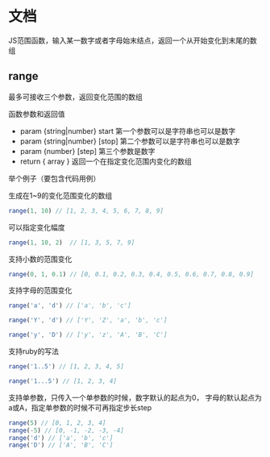 # 文档
JS范围函数，输入某一数字或者字母始末结点，返回一个从开始变化到末尾的数组

## range
最多可接收三个参数，返回变化范围的数组

函数参数和返回值

- param {string|number} start  第一个参数可以是字符串也可以是数字
- param {string|number} [stop] 第二个参数可以是字符串也可以是数字
- param {number} [step] 第三个参数是数字
- return { array }  返回一个在指定变化范围内变化的数组

举个例子（要包含代码用例）

生成在1~9的变化范围变化的数组

```js
range(1, 10) // [1, 2, 3, 4, 5, 6, 7, 8, 9]
```

可以指定变化幅度

```js
range(1, 10, 2)  // [1, 3, 5, 7, 9]
```

支持小数的范围变化

```js
range(0, 1, 0.1) // [0, 0.1, 0.2, 0.3, 0.4, 0.5, 0.6, 0.7, 0.8, 0.9]
```

支持字母的范围变化

```js
range('a', 'd') // ['a', 'b', 'c']
```

```js
range('Y', 'd') // ['Y', 'Z', 'a', 'b', 'c']
```

```js
range('y', 'D') // ['y', 'z', 'A', 'B', 'C']
```

支持ruby的写法

```js
range('1..5') // [1, 2, 3, 4, 5]
```

```js
range('1...5') // [1, 2, 3, 4]
```

支持单参数，只传入一个单参数的时候，数字默认的起点为0， 字母的默认起点为a或A，指定单参数的时候不可再指定步长step

```js
range(5) // [0, 1, 2, 3, 4]
range(-5) // [0, -1, -2, -3, -4]
range('d') // ['a', 'b', 'c']
range('D') // ['A', 'B', 'C']
```

